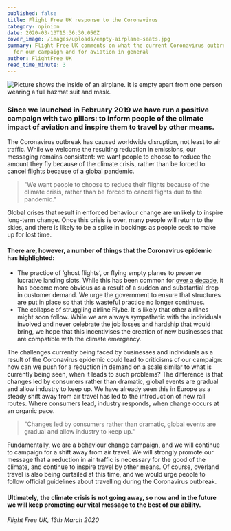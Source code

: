 ```yaml
---
published: false
title: Flight Free UK response to the Coronavirus
category: opinion
date: 2020-03-13T15:36:30.050Z
cover_image: /images/uploads/empty-airplane-seats.jpg
summary: Flight Free UK comments on what the current Coronavirus outbreak means
  for our campaign and for aviation in general
author: FlightFree UK
read_time_minute: 3
---
```

![Picture shows the inside of an airplane. It is empty apart from one person wearing a full hazmat suit and mask. ](/images/uploads/empty-airplane-seats.jpg)

### Since we launched in February 2019 we have run a positive campaign with two pillars: to inform people of the climate impact of aviation and inspire them to travel by other means.

The Coronavirus outbreak has caused worldwide disruption, not least to air traffic. While we welcome the resulting reduction in emissions, our messaging remains consistent: we want people to choose to reduce the amount they fly because of the climate crisis, rather than be forced to cancel flights because of a global pandemic.

> "We want people to choose to reduce their flights because of the climate crisis, rather than be forced to cancel flights due to the pandemic."

Global crises that result in enforced behaviour change are unlikely to inspire long-term change. Once this crisis is over, many people will return to the skies, and there is likely to be a spike in bookings as people seek to make up for lost time.

#### There are, however, a number of things that the Coronavirus epidemic has highlighted:

* The practice of ‘ghost flights’, or flying empty planes to preserve lucrative landing slots. While this has been common for [over a decade](https://www.thetimes.co.uk/article/planes-fly-empty-to-keep-slots-at-heathrow-6zndcnm3fwl), it has become more obvious as a result of a sudden and substantial drop in customer demand. We urge the government to ensure that structures are put in place so that this wasteful practice no longer continues.
* The collapse of struggling airline Flybe. It is likely that other airlines might soon follow. While we are always sympathetic with the individuals involved and never celebrate the job losses and hardship that would bring, we hope that this incentivises the creation of new businesses that are compatible with the climate emergency.

The challenges currently being faced by businesses and individuals as a result of the Coronavirus epidemic could lead to criticisms of our campaign: how can we push for a reduction in demand on a scale similar to what is currently being seen, when it leads to such problems? The difference is that changes led by consumers rather than dramatic, global events are gradual and allow industry to keep up. We have already seen this in Europe as a steady shift away from air travel has led to the introduction of new rail routes. Where consumers lead, industry responds, when change occurs at an organic pace.

> "Changes led by consumers rather than dramatic, global events are gradual and allow industry to keep up."

Fundamentally, we are a behaviour change campaign, and we will continue to campaign for a shift away from air travel. We will strongly promote our message that a reduction in air traffic is necessary for the good of the climate, and continue to inspire travel by other means. Of course, overland travel is also being curtailed at this time, and we would urge people to follow official guidelines about travelling during the Coronavirus outbreak.

#### Ultimately, the climate crisis is not going away, so now and in the future we will keep promoting our vital message to the best of our ability.

*Flight Free UK, 13th March 2020*